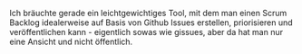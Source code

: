 Ich bräuchte gerade ein leichtgewichtiges Tool, mit dem man einen Scrum Backlog idealerweise auf Basis von Github Issues erstellen, priorisieren und veröffentlichen kann - eigentlich sowas wie gissues, aber da hat man nur eine Ansicht und nicht öffentlich.
